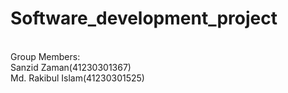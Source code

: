 # Software_development_project
<br>
Group Members:
<br>
Sanzid Zaman(41230301367)
<br>
Md. Rakibul Islam(41230301525)
